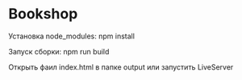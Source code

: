 # Bookshop

Установка node_modules: npm install

Запуск сборки: npm run build

Открыть фаил index.html в папке output или запустить LiveServer
